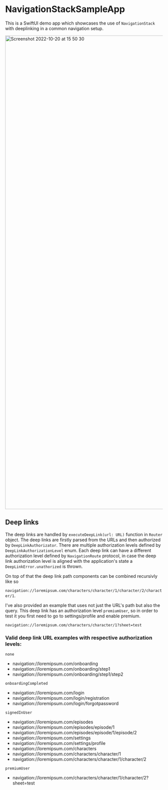 # NavigationStackSampleApp
This is a SwiftUI demo app which showcases the use of `NavigationStack` with deeplinking in a common navigation setup.

<img width="1511" alt="Screenshot 2022-10-20 at 15 50 30" src="https://user-images.githubusercontent.com/17743607/196967263-f5aa40ba-3767-47a3-8017-35759abb31a3.png">

## Deep links 
The deep links are handled by `executeDeepLink(url: URL)` function in `Router` object. The deep links are firstly parsed from the URLs and then authorized by `DeepLinkAuthorizator`. There are multiple authorization levels defined by `DeepLinkAuthorizationLevel` enum. Each deep link can have a different authorization level defined by `NavigationRoute` protocol, in case the deep link authorization level is aligned with the application's state a `DeepLinkError.unathorized` is thrown.

On top of that the deep link path components can be combined recursivly like so 

`navigation://loremipsum.com/characters/character/1/character/2/character/1`.

I've also provided an example that uses not just the URL's path but also the query. This deep link has an authorization level `premiumUser`, so in order to test it you first need to go to settings/profile and enable premium. 

`navigation://loremipsum.com/characters/character/1?sheet=test`

### Valid deep link URL examples with respective authorization levels:
`none`
- navigation://loremipsum.com/onboarding
- navigation://loremipsum.com/onboarding/step1
- navigation://loremipsum.com/onboarding/step1/step2

`onboardingCompleted`
- navigation://loremipsum.com/login
- navigation://loremipsum.com/login/registration
- navigation://loremipsum.com/login/forgotpassword

`signedInUser`
- navigation://loremipsum.com/episodes
- navigation://loremipsum.com/episodes/episode/1
- navigation://loremipsum.com/episodes/episode/1/episode/2
- navigation://loremipsum.com/settings
- navigation://loremipsum.com/settings/profile
- navigation://loremipsum.com/characters
- navigation://loremipsum.com/characters/character/1
- navigation://loremipsum.com/characters/character/1/character/2

`premiumUser`
- navigation://loremipsum.com/characters/character/1/character/2?sheet=test
